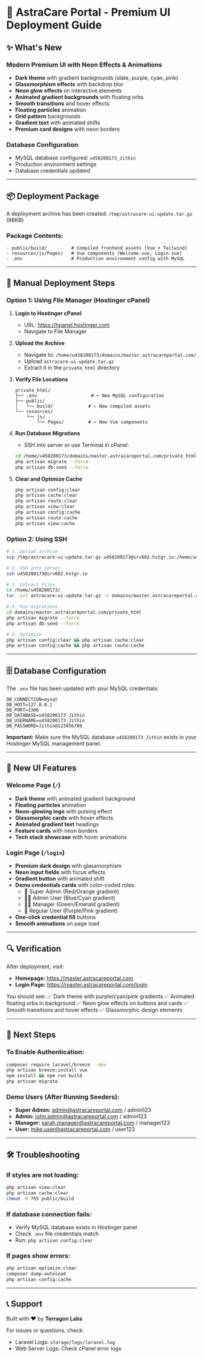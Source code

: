 # 🚀 AstraCare Portal - Premium UI Deployment Guide

## ✨ What's New

### Modern Premium UI with Neon Effects & Animations
- **Dark theme** with gradient backgrounds (slate, purple, cyan, pink)
- **Glassmorphism effects** with backdrop blur
- **Neon glow effects** on interactive elements
- **Animated gradient backgrounds** with floating orbs
- **Smooth transitions** and hover effects
- **Floating particles** animation
- **Grid pattern** backgrounds
- **Gradient text** with animated shifts
- **Premium card designs** with neon borders

### Database Configuration
- MySQL database configured: `u458200173_Jithin`
- Production environment settings
- Database credentials updated

---

## 📦 Deployment Package

A deployment archive has been created: `/tmp/astracare-ui-update.tar.gz` (98KB)

### Package Contents:
```
- public/build/         # Compiled frontend assets (Vue + Tailwind)
- resources/js/Pages/   # Vue components (Welcome.vue, Login.vue)
- .env                  # Production environment config with MySQL
```

---

## 🔧 Manual Deployment Steps

### Option 1: Using File Manager (Hostinger cPanel)

1. **Login to Hostinger cPanel**
   - URL: https://hpanel.hostinger.com
   - Navigate to File Manager

2. **Upload the Archive**
   - Navigate to: `/home/u458200173/domains/master.astracareportal.com/`
   - Upload `astracare-ui-update.tar.gz`
   - Extract it in the `private_html` directory

3. **Verify File Locations**
   ```
   private_html/
   ├── .env                    # ← New MySQL configuration
   ├── public/
   │   └── build/             # ← New compiled assets
   └── resources/
       └── js/
           └── Pages/         # ← New Vue components
   ```

4. **Run Database Migrations**
   - SSH into server or use Terminal in cPanel:
   ```bash
   cd /home/u458200173/domains/master.astracareportal.com/private_html
   php artisan migrate --force
   php artisan db:seed --force
   ```

5. **Clear and Optimize Cache**
   ```bash
   php artisan config:clear
   php artisan cache:clear
   php artisan route:clear
   php artisan view:clear
   php artisan config:cache
   php artisan route:cache
   php artisan view:cache
   ```

### Option 2: Using SSH

```bash
# 1. Upload archive
scp /tmp/astracare-ui-update.tar.gz u458200173@srv602.hstgr.io:/home/u458200173/

# 2. SSH into server
ssh u458200173@srv602.hstgr.io

# 3. Extract files
cd /home/u458200173/
tar -xzf astracare-ui-update.tar.gz -C domains/master.astracareportal.com/private_html/

# 4. Run migrations
cd domains/master.astracareportal.com/private_html
php artisan migrate --force
php artisan db:seed --force

# 5. Optimize
php artisan config:clear && php artisan cache:clear
php artisan config:cache && php artisan route:cache
```

---

## 🗄️ Database Configuration

The `.env` file has been updated with your MySQL credentials:

```env
DB_CONNECTION=mysql
DB_HOST=127.0.0.1
DB_PORT=3306
DB_DATABASE=u458200173_Jithin
DB_USERNAME=u458200173_Jithin
DB_PASSWORD=Jithin@123456789
```

**Important:** Make sure the MySQL database `u458200173_Jithin` exists in your Hostinger MySQL management panel.

---

## 🎨 New UI Features

### Welcome Page (`/`)
- **Dark theme** with animated gradient background
- **Floating particles** animation
- **Neon-glowing logo** with pulsing effect
- **Glassmorphic cards** with hover effects
- **Animated gradient text** headings
- **Feature cards** with neon borders
- **Tech stack showcase** with hover animations

### Login Page (`/login`)
- **Premium dark design** with glassmorphism
- **Neon input fields** with focus effects
- **Gradient button** with animated shift
- **Demo credentials cards** with color-coded roles:
  - 🔑 Super Admin (Red/Orange gradient)
  - 👨‍💼 Admin User (Blue/Cyan gradient)
  - 👩‍💼 Manager (Green/Emerald gradient)
  - 👤 Regular User (Purple/Pink gradient)
- **One-click credential fill** buttons
- **Smooth animations** on page load

---

## 🔍 Verification

After deployment, visit:
- **Homepage:** https://master.astracareportal.com
- **Login Page:** https://master.astracareportal.com/login

You should see:
✅ Dark theme with purple/cyan/pink gradients
✅ Animated floating orbs in background
✅ Neon glow effects on buttons and cards
✅ Smooth transitions and hover effects
✅ Glassmorphic design elements

---

## 🎯 Next Steps

### To Enable Authentication:
```bash
composer require laravel/breeze --dev
php artisan breeze:install vue
npm install && npm run build
php artisan migrate
```

### Demo Users (After Running Seeders):
- **Super Admin:** admin@astracareportal.com / admin123
- **Admin:** john.admin@astracareportal.com / admin123
- **Manager:** sarah.manager@astracareportal.com / manager123
- **User:** mike.user@astracareportal.com / user123

---

## 🛠️ Troubleshooting

### If styles are not loading:
```bash
php artisan view:clear
php artisan cache:clear
chmod -R 755 public/build
```

### If database connection fails:
- Verify MySQL database exists in Hostinger panel
- Check `.env` file credentials match
- Run: `php artisan config:clear`

### If pages show errors:
```bash
php artisan optimize:clear
composer dump-autoload
php artisan config:cache
```

---

## 📞 Support

Built with ❤️ by **Terragon Labs**

For issues or questions, check:
- Laravel Logs: `storage/logs/laravel.log`
- Web Server Logs: Check cPanel error logs
